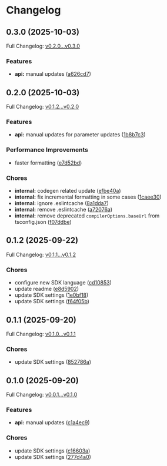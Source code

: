 # Changelog

## 0.3.0 (2025-10-03)

Full Changelog: [v0.2.0...v0.3.0](https://github.com/AgentbaseHQ/agentbase-sdk/compare/v0.2.0...v0.3.0)

### Features

* **api:** manual updates ([a626cd7](https://github.com/AgentbaseHQ/agentbase-sdk/commit/a626cd7983b20edc155ca3e3c10cb475b2ddea72))

## 0.2.0 (2025-10-03)

Full Changelog: [v0.1.2...v0.2.0](https://github.com/AgentbaseHQ/agentbase-sdk/compare/v0.1.2...v0.2.0)

### Features

* **api:** manual updates for parameter updates ([1b8b7c3](https://github.com/AgentbaseHQ/agentbase-sdk/commit/1b8b7c3890339f8186b8b0f07e600c3716a71e0d))


### Performance Improvements

* faster formatting ([e7d52bd](https://github.com/AgentbaseHQ/agentbase-sdk/commit/e7d52bdf3ad2ae700939d7167b4b649cb0feb3cf))


### Chores

* **internal:** codegen related update ([efbe40a](https://github.com/AgentbaseHQ/agentbase-sdk/commit/efbe40ac41059694948567e014e8b23ce33b1dcb))
* **internal:** fix incremental formatting in some cases ([1caee30](https://github.com/AgentbaseHQ/agentbase-sdk/commit/1caee30cec5ee9e00cc7408c762c4d9d381c1ed2))
* **internal:** ignore .eslintcache ([8a1dda7](https://github.com/AgentbaseHQ/agentbase-sdk/commit/8a1dda7d478b9ebc27f074e92f491e58cedef5c2))
* **internal:** remove .eslintcache ([a72076a](https://github.com/AgentbaseHQ/agentbase-sdk/commit/a72076af0d778b8973afd5a015820454022635f3))
* **internal:** remove deprecated `compilerOptions.baseUrl` from tsconfig.json ([f07ddbe](https://github.com/AgentbaseHQ/agentbase-sdk/commit/f07ddbe0844f90e3cebbc474a06316b0243d11d1))

## 0.1.2 (2025-09-22)

Full Changelog: [v0.1.1...v0.1.2](https://github.com/AgentbaseHQ/agentbase-sdk/compare/v0.1.1...v0.1.2)

### Chores

* configure new SDK language ([cd10853](https://github.com/AgentbaseHQ/agentbase-sdk/commit/cd10853fdfc91213c8eaf0651b4d63120966f2e1))
* update readme ([e8d5902](https://github.com/AgentbaseHQ/agentbase-sdk/commit/e8d59021fa786f0d5baa37f8f18543ea56b8edac))
* update SDK settings ([1e0bf18](https://github.com/AgentbaseHQ/agentbase-sdk/commit/1e0bf187835f7f56cc418a55c69a95d542899f8b))
* update SDK settings ([f64f05b](https://github.com/AgentbaseHQ/agentbase-sdk/commit/f64f05b056aa1af2c32b2d9f94418e5a721be1e8))

## 0.1.1 (2025-09-20)

Full Changelog: [v0.1.0...v0.1.1](https://github.com/AgentbaseHQ/agentbase-sdk/compare/v0.1.0...v0.1.1)

### Chores

* update SDK settings ([852786a](https://github.com/AgentbaseHQ/agentbase-sdk/commit/852786a82fb5806202bca8b818f1b1e8bc743e32))

## 0.1.0 (2025-09-20)

Full Changelog: [v0.0.1...v0.1.0](https://github.com/AgentbaseHQ/agentbase-sdk/compare/v0.0.1...v0.1.0)

### Features

* **api:** manual updates ([c1a4ec9](https://github.com/AgentbaseHQ/agentbase-sdk/commit/c1a4ec994a9c62d1d4ea1400cc4f1c81ce9a232f))


### Chores

* update SDK settings ([c16603a](https://github.com/AgentbaseHQ/agentbase-sdk/commit/c16603a0d2a195f2919cc17f0cf92450063df99b))
* update SDK settings ([277d4a0](https://github.com/AgentbaseHQ/agentbase-sdk/commit/277d4a0de2d535d1f5fb2b1801b184608080eeeb))

